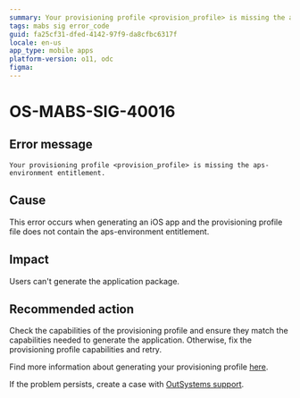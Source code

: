 ```yaml
---
summary: Your provisioning profile <provision_profile> is missing the aps-environment entitlement.
tags: mabs sig error_code
guid: fa25cf31-dfed-4142-97f9-da8cfbc6317f
locale: en-us
app_type: mobile apps
platform-version: o11, odc
figma:
---
```


# OS-MABS-SIG-40016

## Error message

`Your provisioning profile <provision_profile> is missing the aps-environment entitlement.`

## Cause

This error occurs when generating an iOS app and the provisioning profile file does not contain the aps-environment entitlement.

## Impact

Users can't generate the application package.

## Recommended action

Check the capabilities of the provisioning profile and ensure they match the capabilities needed to generate the application. Otherwise, fix the provisioning profile capabilities and retry.

Find more information about generating your provisioning profile [here](https://success.outsystems.com/Documentation/11/Delivering_Mobile_Apps/Generate_and_Distribute_Your_Mobile_App/More_Information_on_Generating_and_Distributing_Mobile_Apps#create-a-provisioning-profile).

If the problem persists, create a case with [OutSystems support](https://www.outsystems.com/support/portal/open-support-case?ErrorCode=OS-MABS-SIG-40016).

